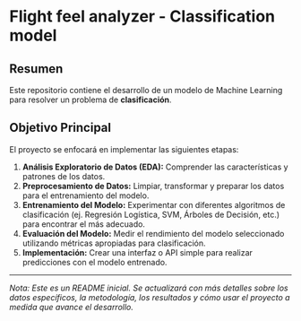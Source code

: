 # Flight feel analyzer - Classification model

## Resumen

Este repositorio contiene el desarrollo de un modelo de Machine Learning para resolver un problema de **clasificación**.

## Objetivo Principal

El proyecto se enfocará en implementar las siguientes etapas:

1.  **Análisis Exploratorio de Datos (EDA):** Comprender las características y patrones de los datos.
2.  **Preprocesamiento de Datos:** Limpiar, transformar y preparar los datos para el entrenamiento del modelo.
3.  **Entrenamiento del Modelo:** Experimentar con diferentes algoritmos de clasificación (ej. Regresión Logística, SVM, Árboles de Decisión, etc.) para encontrar el más adecuado.
4.  **Evaluación del Modelo:** Medir el rendimiento del modelo seleccionado utilizando métricas apropiadas para clasificación.
5.  **Implementación:** Crear una interfaz o API simple para realizar predicciones con el modelo entrenado.

---

*Nota: Este es un README inicial. Se actualizará con más detalles sobre los datos específicos, la metodología, los resultados y cómo usar el proyecto a medida que avance el desarrollo.*